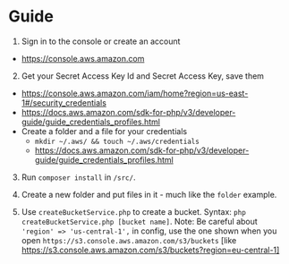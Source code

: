# Guide

1. Sign in to the console or create an account 
- https://console.aws.amazon.com

2. Get your Secret Access Key Id and Secret Access Key, save them
- https://console.aws.amazon.com/iam/home?region=us-east-1#/security_credentials
- https://docs.aws.amazon.com/sdk-for-php/v3/developer-guide/guide_credentials_profiles.html
- Create a folder and a file for your credentials  
  - `mkdir ~/.aws/ && touch ~/.aws/credentials`
  - https://docs.aws.amazon.com/sdk-for-php/v3/developer-guide/guide_credentials_profiles.html

3. Run `composer install` in `/src/`.

4. Create a new folder and put files in it - much like the `folder` example. 


5. Use `createBucketService.php` to create a bucket. Syntax: `php createBucketService.php [bucket name]`.
Note: Be careful about `'region' => 'us-central-1',` in config, use the one shown when you open `https://s3.console.aws.amazon.com/s3/buckets` [like https://s3.console.aws.amazon.com/s3/buckets?region=eu-central-1]